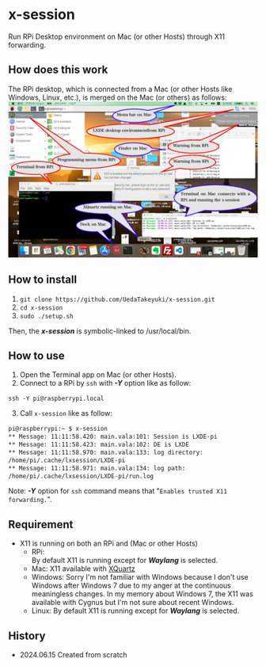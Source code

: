 # x-session
Run RPi Desktop environment on Mac (or other Hosts) through X11 forwarding.

## How does this work
The RPi desktop, which is connected from a Mac (or other Hosts like Windows, Linux, etc.), is merged on the Mac (or others) as follows:
![](pics/HowRPiDesktopMergedOnMac.jpg)

## How to install
1. ```git clone https://github.com/UedaTakeyuki/x-session.git```
2. ```cd x-session```
3. ```sudo ./setup.sh```

Then, the ***x-session*** is symbolic-linked to /usr/local/bin.

## How to use
1. Open the Terminal app on Mac (or other Hosts).
2. Connect to a RPi by ```ssh``` with ***-Y*** option like as follow:
```
ssh -Y pi@raspberrypi.local
```
3. Call ```x-session``` like as follow:
```
pi@raspberrypi:~ $ x-session
** Message: 11:11:58.420: main.vala:101: Session is LXDE-pi
** Message: 11:11:58.423: main.vala:102: DE is LXDE
** Message: 11:11:58.970: main.vala:133: log directory: /home/pi/.cache/lxsession/LXDE-pi
** Message: 11:11:58.971: main.vala:134: log path: /home/pi/.cache/lxsession/LXDE-pi/run.log
```

Note: ***-Y*** option for ```ssh``` command means that "```Enables trusted X11 forwarding.```".

## Requirement
- X11 is running on both an RPi and (Mac or other Hosts)
  - RPi:  
    By default X11 is running except for ***Waylang*** is selected.
  - Mac: X11 available with [XQuartz](https://www.xquartz.org/)
  - Windows: Sorry I'm not familiar with Windows because I don't use Windows after Windows 7 due to my anger at the continuous meaningless changes. In my memory about 
 Windows 7, the X11 was available with Cygnus but I'm not sure about recent Windows.
  - Linux: By default X11 is running except for ***Waylang*** is selected.

## History
- 2024.06.15 Created from scratch
